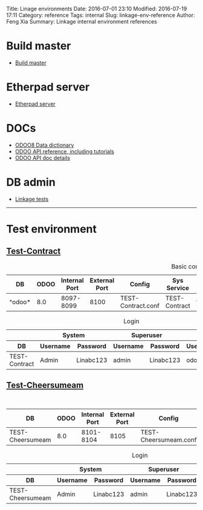 Title: Linage environments
Date: 2016-07-01 23:10
Modified: 2016-07-19 17:11
Category: reference
Tags: internal
Slug: linkage-env-reference
Author: Feng Xia
Summary: Linkage internal environment references

Build master
============

* [Build master](http://www.linkage.top:8011)

Etherpad server
==================
* [Etherpad server](http://www.linkage.top:9101)


DOCs
====

* [ODOO8 Data dictionary](http://www.linkage.top:8020/doc/dd/)
* [ODOO API reference, including tutorials](http://www.linkage.top:8020/doc/odoo8/)
* [ODOO API doc details](http://www.linkage.top:8020/doc/odoo9/)

DB admin
========

* [Linkage tests](http://www.linkage.top:8020/phppgadmin)

***

Test environment
================

## [Test-Contract](http://www.linkage.top:8100)

<table class="table table-striped table-hover">
	<caption>Basic configuration</caption>
	<thead>
		<th>DB</th>
		<th>ODOO</th>
		<th>Internal Port</th>
		<th>External Port</th>
		<th>Config</th>
		<th>Sys Service</th>
		<th>ODOO Log</th>
		<th>HTTP Log</th>
		<th>Sys Service Log</th>
	</thead>
	<tbody>
		<tr><td>^odoo*
		</td><td>8.0
		</td><td>8097-8099
		</td><td>8100
		</td><td>TEST-Contract.conf
		</td><td>TEST-Contract
		</td><td>/var/log/odoo/TEST-Contract.log
		</td><td>/var/log/nginx/TEST-Contract.*
		</td><td>/var/log/odoo/TEST-Contract.log
		</td></tr>
	</tbody>
</table>

<table class="table table-striped table-hover">
	<caption>Login</caption>
	<thead>
		<tr>
			<th></th>
			<th colspan="2">System</th>
			<th colspan="2">Superuser</th>
			<th colspan="2">DB</th>
		</tr>
		<tr>
			<th>DB</th>
			<th>Username</th>
			<th>Password</th>
			<th>Username</th>
			<th>Password</th>
			<th>Username</th>
			<th>Password</th>
		</tr>
	</thead>
	<tbody>
		<tr><td>TEST-Contract
		</td><td>Admin
		</td><td>Linabc123
		</td><td>admin
		</td><td>Linabc123
		</td><td>odoo
		</td><td>Linabc123
		</td></tr>
	</tbody>
</table>


## [Test-Cheersumeam](http://www.linkage.top:8105)

<table class="table table-striped table-hover">
	<caption>Basic configuration</caption>
	<thead>
		<th>DB</th>
		<th>ODOO</th>
		<th>Internal Port</th>
		<th>External Port</th>
		<th>Config</th>
		<th>Sys Service</th>
		<th>ODOO Log</th>
		<th>HTTP Log</th>
		<th>Sys Service Log</th>
	</thead>
	<tbody>
		<tr><td>TEST-Cheersumeam
		</td><td>8.0
		</td><td>8101-8104
		</td><td>8105
		</td><td>TEST-Cheersumeam.conf
		</td><td>TEST-Cheersumeam
		</td><td>/var/log/odoo/TEST-Cheersumeam.log
		</td><td>/var/log/nginx/TEST-Cheersumeam.*
		</td><td>/var/log/odoo/TEST-Cheersumeam.log
		</td></tr>
	</tbody>
</table>

<table class="table table-striped table-hover">
	<caption>Login</caption>
	<thead>
		<tr>
			<th></th>
			<th colspan="2">System</th>
			<th colspan="2">Superuser</th>
			<th colspan="2">DB</th>
		</tr>
			<tr>
			<th>DB</th>
			<th>Username</th>
			<th>Password</th>
			<th>Username</th>
			<th>Password</th>
			<th>Username</th>
			<th>Password</th>
		</tr>
	</thead>
	<tbody>
		<tr><td>TEST-Cheersumeam
		</td><td>Admin
		</td><td>Linabc123
		</td><td>admin
		</td><td>Linabc123
		</td><td>odoo
		</td><td>Linabc123
		</td></tr>
	</tbody>
</table>
